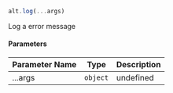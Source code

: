```js
alt.log(...args)
```

Log a error message

#### Parameters
| Parameter Name | Type | Description |
| -------------- | ----------- | ----------- |
| ...args | `object` | undefined |